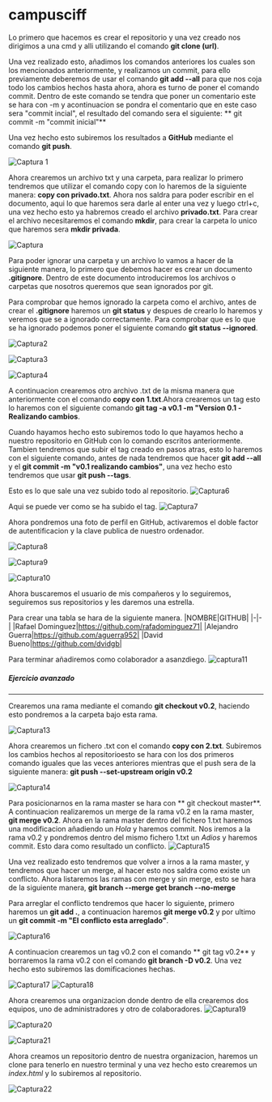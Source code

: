 # campusciff


Lo primero que hacemos es crear el repositorio y una vez creado nos
dirigimos a una cmd y alli utilizando el comando **git clone (url)**.

Una vez realizado esto, añadimos los comandos anteriores los cuales
son los mencionados anteriormente, y realizamos un commit, para ello
previamente deberemos de usar el comando **git add --all** para que
nos coja todo los cambios hechos hasta ahora, ahora es turno de poner
el comando commit. Dentro de este comando se tendra que poner un 
comentario este se hara con -m y acontinuacion se pondra el comentario
que en este caso sera "commit incial", el resultado del comando sera
el siguiente:
** git commit -m "commit inicial"**

Una vez hecho esto subiremos los resultados a **GitHub** mediante el
comando **git push**.

![Captura 1](https://user-images.githubusercontent.com/71384524/93804979-53fa1f80-fc47-11ea-9be3-7da8108ea636.PNG)

Ahora crearemos un archivo txt y una carpeta, para realizar lo primero
tendremos que utilizar el comando copy con lo haremos de la siguiente
manera: **copy con privado.txt**. Ahora nos saldra para poder escribir 
en el documento, aqui lo que haremos sera darle al enter una vez y luego
ctrl+c, una vez hecho esto ya habremos creado el archivo **privado.txt**.
Para crear el archivo necesitaremos el comando **mkdir**, para crear la 
carpeta lo unico que haremos sera **mkdir privada**.

![Captura](https://user-images.githubusercontent.com/71384524/93805074-7d1ab000-fc47-11ea-8202-c356de31ad95.PNG)

Para poder ignorar una carpeta y un archivo lo vamos a hacer de la siguiente
manera, lo primero que debemos hacer es crear un documento **.gitignore**. 
Dentro de este documento introduciremos los archivos o carpetas que nosotros
queremos que sean ignorados por git.

Para comprobar que hemos ignorado la carpeta como el archivo, antes de crear 
el **.gitignore** haremos un **git status** y despues de crearlo lo haremos
y veremos que se a ignorado correctamente. Para comprobar que es lo que se ha 
ignorado podemos poner el siguiente comando **git status --ignored**.

![Captura2](https://user-images.githubusercontent.com/71384524/93805250-c0751e80-fc47-11ea-8bff-b21a0465420b.PNG)

![Captura3](https://user-images.githubusercontent.com/71384524/93805266-c8cd5980-fc47-11ea-98d2-8ee427004f80.PNG)

![Captura4](https://user-images.githubusercontent.com/71384524/93805284-cff46780-fc47-11ea-8570-78f6e829a2f8.PNG)


A continuacion crearemos otro archivo .txt de la misma manera que anteriormente
con el comando **copy con 1.txt**.Ahora crearemos un tag esto lo haremos con el
siguiente comando **git tag -a v0.1 -m "Version 0.1 -Realizando cambios**.

Cuando hayamos hecho esto subiremos todo lo que hayamos hecho a nuestro repositorio
en GitHub con lo comando escritos anteriormente. Tambien tendremos que subir el tag
creado en pasos atras, esto lo haremos con el siguiente comando, antes de nada 
tendremos que hacer **git add --all** y el **git commit -m "v0.1 realizando cambios"**, 
una vez hecho esto tendremos que usar **git push --tags**.

Esto es lo que sale una vez subido todo al repositorio.
![Captura6](https://user-images.githubusercontent.com/71384524/93805486-1cd83e00-fc48-11ea-863e-27cadcb560e7.PNG)

Aqui se puede ver como se ha subido el tag.
![Captura7](https://user-images.githubusercontent.com/71384524/93805631-4a24ec00-fc48-11ea-84b6-561feb942748.PNG)

Ahora pondremos una foto de perfil en GitHub, activaremos el doble factor de 
autentificacion y la clave publica de nuestro ordenador.

![Captura8](https://user-images.githubusercontent.com/71384524/93806074-e6e78980-fc48-11ea-8c5c-b2959dfabbae.PNG)

![Captura9](https://user-images.githubusercontent.com/71384524/93806088-eea72e00-fc48-11ea-8822-f84aaf9b1224.PNG)

![Captura10](https://user-images.githubusercontent.com/71384524/93806105-f666d280-fc48-11ea-9c05-d43af893ca15.PNG)

Ahora buscaremos el usuario de mis compañeros y lo seguiremos, seguiremos sus 
repositorios y les daremos una estrella.

Para crear una tabla se hara de la siguiente manera.
|NOMBRE|GITHUB|
|-|-|
|Rafael Dominguez|https://github.com/rafadominguez71|
|Alejandro Guerra|https://github.com/aguerra952|
|David Bueno|https://github.com/dvidgb|

Para terminar añadiremos como colaborador a asanzdiego.
![captura11](https://user-images.githubusercontent.com/71384524/93806432-6e34fd00-fc49-11ea-93a4-129b191abd9e.PNG)


##### Ejercicio avanzado
----------------------------------------------------------------------------

Crearemos una rama mediante el comando **git checkout v0.2**, haciendo esto 
pondremos a la carpeta bajo esta rama. 

![Captura13](https://user-images.githubusercontent.com/71384524/93923525-cafcea00-fd13-11ea-8533-9c728c11739a.PNG)

Ahora crearemos un fichero .txt con el comando **copy con 2.txt**. Subiremos 
los cambios hechos al repositorioesto se hara con los dos primeros comando 
iguales que las veces anteriores mientras que el push sera de la siguiente manera:
**git push --set-upstream origin v0.2**

![Captura14](https://user-images.githubusercontent.com/71384524/93923761-19aa8400-fd14-11ea-95d0-51dc890a9813.PNG)

Para posicionarnos en la rama master se hara con ** git checkout master**. 
A continuacion realizaremos un merge de la rama v0.2 en la rama master, 
**git merge v0.2**. Ahora en la rama master dentro del fichero 1.txt haremos
una modificacion añadiendo un *Hola* y haremos commit. Nos iremos a la rama 
v0.2 y pondremos dentro del mismo fichero 1.txt un *Adios* y haremos commit.
Esto dara como resultado un conflicto.
![Captura15](https://user-images.githubusercontent.com/71384524/93923921-52e2f400-fd14-11ea-8dfa-a932d0e89003.PNG)

Una vez realizado esto tendremos que volver a irnos a la rama master, y 
tendremos que hacer un merge, al hacer esto nos saldra como existe un 
conflicto. Ahora listaremos las ramas con merge y sin merge, esto se hara
de la siguiente manera, **git branch --merge** **get branch --no-merge**

Para arreglar el conflicto tendremos que hacer lo siguiente, primero haremos
un **git add .**, a continuacion haremos **git merge v0.2** y por ultimo un
**git commit -m "El conflicto esta arreglado"**.

![Captura16](https://user-images.githubusercontent.com/71384524/93924004-6db56880-fd14-11ea-8c44-61647dab01e9.PNG)

A continuacion crearemos un tag v0.2 con el comando ** git tag v0.2** y 
borraremos la rama v0.2 con el comando **git branch -D v0.2**. Una vez hecho
esto subiremos las domificaciones hechas.

![Captura17](https://user-images.githubusercontent.com/71384524/93924044-7efe7500-fd14-11ea-985d-d436aec4098e.PNG)
![Captura18](https://user-images.githubusercontent.com/71384524/93924056-858cec80-fd14-11ea-9004-a1e051a5d184.PNG)

Ahora crearemos una organizacion donde dentro de ella crearemos dos equipos, 
uno de administradores y otro de colaboradores.
![Captura19](https://user-images.githubusercontent.com/71384524/93924199-b66d2180-fd14-11ea-8a41-9019c742a973.PNG)

![Captura20](https://user-images.githubusercontent.com/71384524/93924205-b79e4e80-fd14-11ea-8d7b-63945fcd2a5d.PNG)

![Captura21](https://user-images.githubusercontent.com/71384524/93924210-b8cf7b80-fd14-11ea-8827-010a2e57fbad.PNG)

Ahora creamos un repositorio dentro de nuestra organizacion, haremos un clone 
para tenerlo en nuestro terminal y una vez hecho esto crearemos un *index.html*
y lo subiremos al repositorio.

![Captura22](https://user-images.githubusercontent.com/71384524/93924292-d56bb380-fd14-11ea-8694-68c7b8a6339f.PNG)



